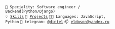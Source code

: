 <code>👷 Speciality: Software engineer / Backend(Python/Django)</code><br>
<code>💡 [Skills](SKILLS.md)</code>
<code>🧻 [Projects](PROJECTS.md)</code>
<code>🧑‍💻 Languages: JavaScript, Python</code>
<code>💬 telegram: [@dintel](https://telegram.me/dintel)</code>
<code>📫 [eldoson@yandex.ru](mailto:eldoson@yandex.ru)</code>
